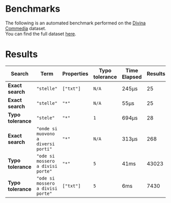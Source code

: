 
# Benchmarks

The following is an automated benchmark performed on the [Divina Commedia](https://en.wikipedia.org/wiki/Divina_Commedia) dataset. <br />
You can find the full dataset [here](https://github.com/nearform/lyra/blob/main/packages/benchmarks/dataset/divinaCommedia.json).

# Results


| Search             | Term                                  | Properties | Typo tolerance | Time Elapsed  | Results     |
|--------------------|---------------------------------------|------------|----------------|---------------|-------------|
| **Exact search**   | `"stelle"`                          | `["txt"]`| `N/A`        | 245μs | 25 |
| **Exact search**   | `"stelle"`                          | `"*"`    | `N/A`        | 55μs | 25 |
| **Typo tolerance** | `"stele"`                           | `"*"`    | `1`          | 694μs | 28 | 
| **Exact search**   | `"onde si muovono a diversi porti"` | `"*"`    | `N/A`        | 313μs | 268 | 
| **Typo tolerance** | `"ode si mossero a divisi porte"`   | `"*"`    | `5`          | 41ms | 43023 | 
| **Typo tolerance** | `"ode si mossero a divisi porte"`   | `["txt"]`| `5`          | 6ms | 7430 |


